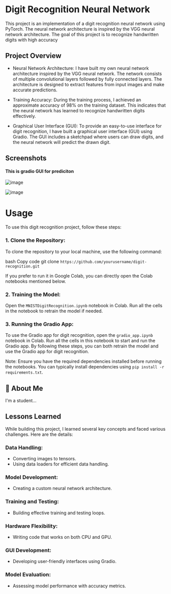 
# Digit Recognition Neural Network

This project is an implementation of a digit recognition neural network using PyTorch. The neural network architecture is inspired by the VGG neural network architecture. The goal of this project is to recognize handwritten digits with high accuracy
## Project Overview

* Neural Network Architecture: I have built my own neural network architecture inspired by the VGG neural network. The network consists of multiple convolutional layers followed by fully connected layers. The architecture is designed to extract features from input images and make accurate predictions.

* Training Accuracy: During the training process, I achieved an approximate accuracy of 98% on the training dataset. This indicates that the neural network has learned to recognize handwritten digits effectively.

* Graphical User Interface (GUI): To provide an easy-to-use interface for digit recognition, I have built a graphical user interface (GUI) using Gradio. The GUI includes a sketchpad where users can draw digits, and the neural network will predict the drawn digit.
## Screenshots

####  This is gradio GUI for prediciton

![image](https://github.com/Abhi-vish/notex/assets/109618783/f9505974-e81f-45c3-afa0-754d52f1dac4)


![image](https://github.com/Abhi-vish/notex/assets/109618783/0b76ec7c-b67e-4969-ab96-cf7e8c0aa9ec)
# Usage
To use this digit recognition project, follow these steps:

### 1. Clone the Repository:

To clone the repository to your local machine, use the following command:

bash
Copy code
git clone `https://github.com/yourusername/digit-recognition.git`

If you prefer to run it in Google Colab, you can directly open the Colab notebooks mentioned below.

### 2. Training the Model:

Open the `MNISTDigitRecognition.ipynb` notebook in Colab.
Run all the cells in the notebook to retrain the model if needed.
### 3. Running the Gradio App:

To use the Gradio app for digit recognition, open the `gradio_app.ipynb` notebook in Colab.
Run all the cells in this notebook to start and run the Gradio app.
By following these steps, you can both retrain the model and use the Gradio app for digit recognition.

Note: Ensure you have the required dependencies installed before running the notebooks. You can typically install dependencies using `pip install -r requirements.txt`.
## 🚀 About Me
I'm a student...


## Lessons Learned

While building this project, I learned several key concepts and faced various challenges. Here are the details:


### Data Handling:

* Converting images to tensors.
* Using data loaders for efficient data handling.
### Model Development:

* Creating a custom neural network architecture.
### Training and Testing:

* Building effective training and testing loops.
### Hardware Flexibility:

* Writing code that works on both CPU and GPU.
### GUI Development:

* Developing user-friendly interfaces using Gradio.
### Model Evaluation:

* Assessing model performance with accuracy metrics.
